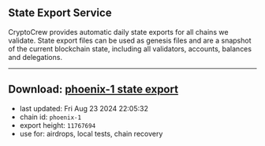 ## State Export Service
CryptoCrew provides automatic daily state exports for all chains we validate. State export files can be used as genesis files and are a snapshot of the current blockchain state, including all validators, accounts, balances and delegations.

---
**Download: [phoenix-1 state export](https://dl-eu2.ccvalidators.com/SERVICE/terra2/phoenix-1_export_11767694.json)**
---

- last updated: Fri Aug 23 2024 22:05:32
- chain id: `phoenix-1`
- export height: `11767694`
- use for: airdrops, local tests, chain recovery
